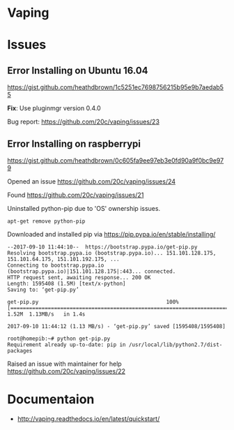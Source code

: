 # Vaping

# Issues

## Error Installing on Ubuntu 16.04
https://gist.github.com/heathdbrown/1c5251ec7698756215b95e9b7aedab55

**Fix**: Use pluginmgr version 0.4.0

Bug report: https://github.com/20c/vaping/issues/23

## Error Installing on raspberrypi
https://gist.github.com/heathdbrown/0c605fa9ee97eb3e0fd90a9f0bc9e979

Opened an issue https://github.com/20c/vaping/issues/24

Found https://github.com/20c/vaping/issues/21

Uninstalled python-pip due to 'OS' ownership issues.

`apt-get remove python-pip`

Downloaded and installed pip via https://pip.pypa.io/en/stable/installing/

```root@homepib:~# wget -c https://bootstrap.pypa.io/get-pip.py
--2017-09-10 11:44:10--  https://bootstrap.pypa.io/get-pip.py
Resolving bootstrap.pypa.io (bootstrap.pypa.io)... 151.101.128.175, 151.101.64.175, 151.101.192.175, ...
Connecting to bootstrap.pypa.io (bootstrap.pypa.io)|151.101.128.175|:443... connected.
HTTP request sent, awaiting response... 200 OK
Length: 1595408 (1.5M) [text/x-python]
Saving to: ‘get-pip.py’

get-pip.py                                         100%[=================================================================================================================>]   1.52M  1.13MB/s   in 1.4s

2017-09-10 11:44:12 (1.13 MB/s) - ‘get-pip.py’ saved [1595408/1595408]

root@homepib:~# python get-pip.py
Requirement already up-to-date: pip in /usr/local/lib/python2.7/dist-packages

```

Raised an issue with maintainer for help https://github.com/20c/vaping/issues/22

# Documentaion
- http://vaping.readthedocs.io/en/latest/quickstart/
